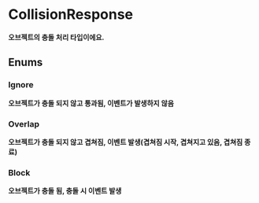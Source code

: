 # **CollisionResponse**

 **오브젝트의 충돌 처리 타입이에요.** 
## **Enums**

### __Ignore__
 **오브젝트가 충돌 되지 않고 통과됨, 이벤트가 발생하지 않음** 
### __Overlap__
 **오브젝트가 충돌 되지 않고 겹쳐짐, 이벤트 발생(겹쳐짐 시작, 겹쳐지고 있음, 겹쳐짐 종료)** 
### __Block__
 **오브젝트가 충돌 됨, 충돌 시 이벤트 발생** 
